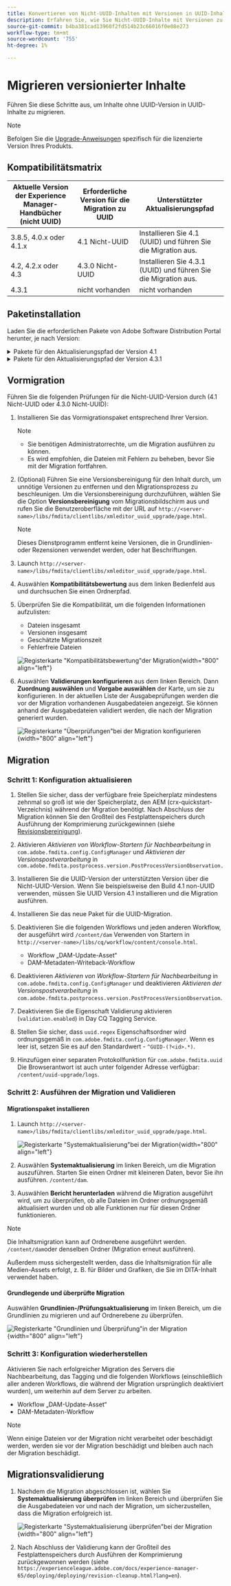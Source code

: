 ```yaml
---
title: Konvertieren von Nicht-UUID-Inhalten mit Versionen in UUID-Inhalt
description: Erfahren Sie, wie Sie Nicht-UUID-Inhalte mit Versionen zu UUID-Inhalten migrieren.
source-git-commit: b4ba381cad13960f2fd514b23c66016f0e08e273
workflow-type: tm+mt
source-wordcount: '755'
ht-degree: 1%

---
```


# Migrieren versionierter Inhalte

Führen Sie diese Schritte aus, um Inhalte ohne UUID-Version in UUID-Inhalte zu migrieren.

>[!NOTE]
>
>Befolgen Sie die [Upgrade-Anweisungen](./upgrade-xml-documentation.md) spezifisch für die lizenzierte Version Ihres Produkts.

## Kompatibilitätsmatrix

| Aktuelle Version der Experience Manager-Handbücher (nicht UUID) | Erforderliche Version für die Migration zu UUID | Unterstützter Aktualisierungspfad |
|---|---|---|
| 3.8.5, 4.0.x oder 4.1.x | 4.1 Nicht-UUID | Installieren Sie 4.1 (UUID) und führen Sie die Migration aus. |
| 4.2, 4.2.x oder 4.3 | 4.3.0 Nicht-UUID | Installieren Sie 4.3.1 (UUID) und führen Sie die Migration aus. |
| 4.3.1 | nicht vorhanden | nicht vorhanden |

## Paketinstallation

Laden Sie die erforderlichen Pakete von Adobe Software Distribution Portal herunter, je nach Version:
<details>
<summary>  Pakete für den Aktualisierungspfad der Version 4.1</summary>

1. **Vormigration**: [com.adobe.guides.pre-uuid-migration-1.0.9.zip](https://experience.adobe.com/#/downloads/content/software-distribution/en/aem.html?package=%2Fcontent%2Fsoftware-distribution%2Fen%2Fdetails.html%2Fcontent%2Fdam%2Faem%2Fpublic%2Faemdox%2Fother-packages%2Fuuid-migration%2F1-0%2Fcom.adobe.guides.pre-uuid-migration-1.0.9.zip)
1. **Migration**: [com.adobe.guides.uuid-upgrade-1.0.19.zip](https://experience.adobe.com/#/downloads/content/software-distribution/en/aem.html?package=%2Fcontent%2Fsoftware-distribution%2Fen%2Fdetails.html%2Fcontent%2Fdam%2Faem%2Fpublic%2Faemdox%2Fother-packages%2Fuuid-migration%2F1-0%2Fcom.adobe.guides.uuid-upgrade-1.0.19.zip)
</details>


<details>
<summary> Pakete für den Aktualisierungspfad der Version 4.3.1</summary>

1. **Vormigration**: [com.adobe.guides.pre-uuid-migration-1.1.3.zip](https://experience.adobe.com/#/downloads/content/software-distribution/en/aem.html?package=%2Fcontent%2Fsoftware-distribution%2Fen%2Fdetails.html%2Fcontent%2Fdam%2Faem%2Fpublic%2Faemdox%2Fother-packages%2Fuuid-migration%2Fcom.adobe.guides.pre-uuid-migration-1.1.3.zip)
1. **Migration**: [com.adobe.guides.uuid-upgrade-1.1.15.zip](https://experience.adobe.com/#/downloads/content/software-distribution/en/aem.html?package=%2Fcontent%2Fsoftware-distribution%2Fen%2Fdetails.html%2Fcontent%2Fdam%2Faem%2Fpublic%2Faemdox%2Fother-packages%2Fuuid-migration%2Fcom.adobe.guides.uuid-upgrade-1.1.15.zip)

</details>

## Vormigration

Führen Sie die folgenden Prüfungen für die Nicht-UUID-Version durch (4.1 Nicht-UUID oder 4.3.0 Nicht-UUID):

1. Installieren Sie das Vormigrationspaket entsprechend Ihrer Version.

   >[!NOTE]
   >
   >* Sie benötigen Administratorrechte, um die Migration ausführen zu können.
   >* Es wird empfohlen, die Dateien mit Fehlern zu beheben, bevor Sie mit der Migration fortfahren.

1. (Optional) Führen Sie eine Versionsbereinigung für den Inhalt durch, um unnötige Versionen zu entfernen und den Migrationsprozess zu beschleunigen. Um die Versionsbereinigung durchzuführen, wählen Sie die Option **Versionsbereinigung** vom Migrationsbildschirm aus und rufen Sie die Benutzeroberfläche mit der URL auf `http://<server- name>/libs/fmdita/clientlibs/xmleditor_uuid_upgrade/page.html`.
   >[!NOTE]
   >
   >Dieses Dienstprogramm entfernt keine Versionen, die in Grundlinien- oder Rezensionen verwendet werden, oder hat Beschriftungen.
1. Launch `http://<server-name>/libs/fmdita/clientlibs/xmleditor_uuid_upgrade/page.html`.
1. Auswählen **Kompatibilitätsbewertung**  aus dem linken Bedienfeld aus und durchsuchen Sie einen Ordnerpfad.
1. Überprüfen Sie die Kompatibilität, um die folgenden Informationen aufzulisten:
   * Dateien insgesamt
   * Versionen insgesamt
   * Geschätzte Migrationszeit
   * Fehlerfreie Dateien

   ![Registerkarte &quot;Kompatibilitätsbewertung&quot;der Migration](assets/migration-compatibility-assessment.png){width="800" align="left"}


1. Auswählen **Validierungen konfigurieren** aus dem linken Bereich. Dann **Zuordnung auswählen** und **Vorgabe auswählen** der Karte, um sie zu konfigurieren. In der aktuellen Liste der Ausgabeprüfungen werden die vor der Migration vorhandenen Ausgabedateien angezeigt. Sie können anhand der Ausgabedateien validiert werden, die nach der Migration generiert wurden.

   ![Registerkarte &quot;Überprüfungen&quot;bei der Migration konfigurieren](assets/migration-configure-validation.png){width="800" align="left"}




## Migration

### Schritt 1: Konfiguration aktualisieren

1. Stellen Sie sicher, dass der verfügbare freie Speicherplatz mindestens zehnmal so groß ist wie der Speicherplatz, den AEM (crx-quickstart-Verzeichnis) während der Migration benötigt. Nach Abschluss der Migration können Sie den Großteil des Festplattenspeichers durch Ausführung der Komprimierung zurückgewinnen (siehe [Revisionsbereinigung](https://experienceleague.adobe.com/docs/experience-manager-65/deploying/deploying/revision-cleanup.html?lang=de)).

1. Aktivieren *Aktivieren von Workflow-Startern für Nachbearbeitung* in `com.adobe.fmdita.config.ConfigManager` und *Aktivieren der Versionspostverarbeitung* in `com.adobe.fmdita.postprocess.version.PostProcessVersionObservation.`

1. Installieren Sie die UUID-Version der unterstützten Version über die Nicht-UUID-Version. Wenn Sie beispielsweise den Build 4.1 non-UUID verwenden, müssen Sie UUID Version 4.1 installieren und die Migration ausführen.

1. Installieren Sie das neue Paket für die UUID-Migration.

1. Deaktivieren Sie die folgenden Workflows und jeden anderen Workflow, der ausgeführt wird `/content/dam` Verwenden von Startern in `http://<server-name>/libs/cq/workflow/content/console.html`.

   * Workflow „DAM-Update-Asset“
   * DAM-Metadaten-Writeback-Workflow

1. Deaktivieren *Aktivieren von Workflow-Startern für Nachbearbeitung* in `com.adobe.fmdita.config.ConfigManager` und deaktivieren *Aktivieren der Versionspostverarbeitung* in `com.adobe.fmdita.postprocess.version.PostProcessVersionObservation`.

1. Deaktivieren Sie die Eigenschaft Validierung aktivieren (`validation.enabled`) in Day CQ Tagging Service.

1. Stellen Sie sicher, dass `uuid.regex` Eigenschaftsordner wird ordnungsgemäß in `com.adobe.fmdita.config.ConfigManager`. Wenn es leer ist, setzen Sie es auf den Standardwert - `^GUID-(?<id>.*)`.
1. Hinzufügen einer separaten Protokollfunktion für `com.adobe.fmdita.uuid` Die Browserantwort ist auch unter folgender Adresse verfügbar: `/content/uuid-upgrade/logs`.

### Schritt 2: Ausführen der Migration und Validieren

#### Migrationspaket installieren

1. Launch `http://<server-name>/libs/fmdita/clientlibs/xmleditor_uuid_upgrade/page.html`.

   ![Registerkarte &quot;Systemaktualisierung&quot;bei der Migration](assets/migration-system-upgrade.png){width="800" align="left"}

1. Auswählen **Systemaktualisierung** im linken Bereich, um die Migration auszuführen. Starten Sie einen Ordner mit kleineren Daten, bevor Sie ihn ausführen. `/content/dam`.

1. Auswählen **Bericht herunterladen** während die Migration ausgeführt wird, um zu überprüfen, ob alle Dateien im Ordner ordnungsgemäß aktualisiert wurden und ob alle Funktionen nur für diesen Ordner funktionieren.


>[!NOTE]
>
> Die Inhaltsmigration kann auf Ordnerebene ausgeführt werden. `/content/dam`oder denselben Ordner (Migration erneut ausführen).

Außerdem muss sichergestellt werden, dass die Inhaltsmigration für alle Medien-Assets erfolgt, z. B. für Bilder und Grafiken, die Sie im DITA-Inhalt verwendet haben.

#### Grundlegende und überprüfte Migration

Auswählen **Grundlinien-/Prüfungsaktualisierung** im linken Bereich, um die Grundlinien zu migrieren und auf Ordnerebene zu überprüfen.

![Registerkarte &quot;Grundlinien und Überprüfung&quot;in der Migration](assets/migration-baseline-review-upgrade.png){width="800" align="left"}


### Schritt 3: Konfiguration wiederherstellen

Aktivieren Sie nach erfolgreicher Migration des Servers die Nachbearbeitung, das Tagging und die folgenden Workflows (einschließlich aller anderen Workflows, die während der Migration ursprünglich deaktiviert wurden), um weiterhin auf dem Server zu arbeiten.

* Workflow „DAM-Update-Asset“
* DAM-Metadaten-Workflow

>[!NOTE]
>
>Wenn einige Dateien vor der Migration nicht verarbeitet oder beschädigt werden, werden sie vor der Migration beschädigt und bleiben auch nach der Migration beschädigt.

## Migrationsvalidierung

1. Nachdem die Migration abgeschlossen ist, wählen Sie **Systemaktualisierung überprüfen** im linken Bereich und überprüfen Sie die Ausgabedateien vor und nach der Migration, um sicherzustellen, dass die Migration erfolgreich ist.

   ![Registerkarte &quot;Systemaktualisierung überprüfen&quot;bei der Migration](assets/migration-validate-system-upgrade.png){width="800" align="left"}


1. Nach Abschluss der Validierung kann der Großteil des Festplattenspeichers durch Ausführen der Komprimierung zurückgewonnen werden (siehe `https://experienceleague.adobe.com/docs/experience-manager-65/deploying/deploying/revision-cleanup.html?lang=en`).

